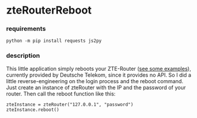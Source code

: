 # zteRouterReboot
### requirements
```
python -m pip install requests js2py
```
### description
This little application simply reboots your ZTE-Router ([see some examples](https://zteaustria.com/en/internet)), currently provided by Deutsche Telekom, since it provides no API. So I did a little reverse-engineering on the login process and the reboot command.  
Just create an instance of zteRouter with the IP and the password of your router. Then call the reboot function like this:
```
zteInstance = zteRouter("127.0.0.1", "password")
zteInstance.reboot()
```
